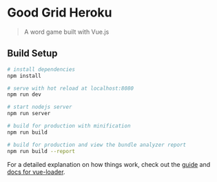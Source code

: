 # Good Grid Heroku

> A word game built with Vue.js

## Build Setup

``` bash
# install dependencies
npm install

# serve with hot reload at localhost:8080
npm run dev

# start nodejs server
npm run server

# build for production with minification
npm run build

# build for production and view the bundle analyzer report
npm run build --report
```

For a detailed explanation on how things work, check out the [guide](http://vuejs-templates.github.io/webpack/) and [docs for vue-loader](http://vuejs.github.io/vue-loader).
